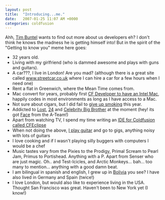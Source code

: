 ```yaml
---
layout: post
title:  "Introducing...me."
date:   2007-01-25 11:07 AM +0000
categories: coldfusion
---
```

Ahh, <a href="http://www.buntel.com/blog/">Tim Buntel</a> wants to find out more about us developers eh? I don't think he knows the madness he is getting himself into! But in the spirit of the "Getting to know you" meme here goes:

<ul>
	
<li> 32 years old.
<li> Living with my girlfriend (who is dammed awesome and plays with guns and guitars).
<li> A car???, I live in London! Are you mad? (although there is a great site called <a href="http://www.streetcar.co.uk/">www.streetcar.co.uk</a> where I can hire a car for a few hours when I need one)
<li> Rent a flat in Greenwich, where the Mean Time comes from.
<li> Mac convert for years, probably first <a href="http://www.markdrew.co.uk/blog/index.cfm/2006/3/17/MacBook-Pro-on-its-way">CF Developer to have an Intel Mac</a>, happily codes in most environments as long as I have access to a Mac.
<li> Not sure about cigars, but I did fail to <a href="http://www.markdrew.co.uk/blog/index.cfm/2007/1/2/I-QUIT">give up smoking</a> this year.
<li> Addicted to <a href="http://abc.go.com/primetime/lost/index">Lost</a>, <a href="http://www.fox.com/24/">24</a> and <a href="http://www.channel4.com/bigbrother/index.jsp">Celebrity Big Brother</a> at the moment (hey! its got <a href="http://www.channel4.com/bigbrother/housemates/housemate_news.jsp?id=15">Face</a> from the A-Team!)
<li> Apart from watching TV, I spend my time writing an <a href="http://www.cfeclipse.org/">IDE for Coldfusion called CFEclipse</a>
<li> When not doing the above, <a href="http://www.markdrew.co.uk/blog/page.cfm/music">I play guitar</a> and go to gigs, anything noisy with lots of guitars
<li> I love cooking and if I wasn't playing silly buggers with computers I would be a chef
<li> Music tastes vary from the Pixies to the Prodigy, Primal Scream to Pearl Jam, Primus to Portishead. Anything with a P. Apart from Senser who are just magic. Oh.. and Test-Icicles, and Arctic Monkeys...  bah... too many to mention... anything with a good damn beat.
<li> I am bilingual in spanish and english, I grew up in <a href="https://www.cia.gov/cia/publications/factbook/geos/bl.html">Bolivia</a> you see? I have also lived in Germany and Spain (twice!)
<li> I love London, but would also like to experience living in the USA. Thought San Francisco was great. Haven't been to New York yet (I know!)

</ul>